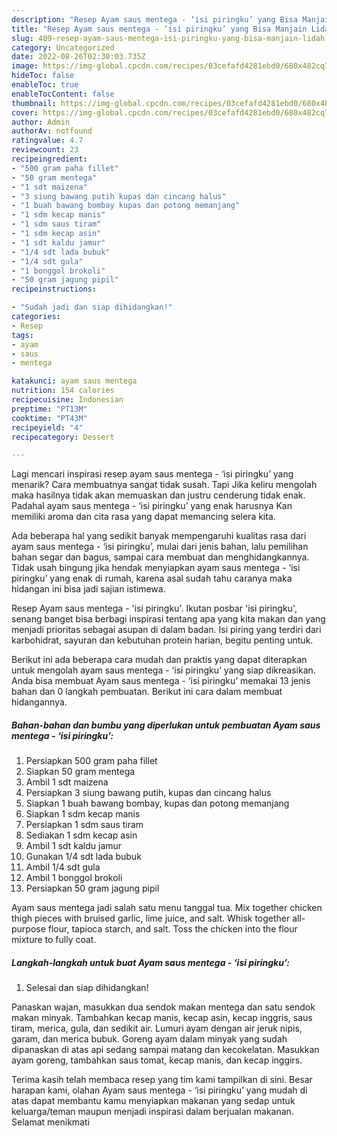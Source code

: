 ```yaml
---
description: "Resep Ayam saus mentega - ‘isi piringku’ yang Bisa Manjain Lidah, Buat Buka Puasa}"
title: "Resep Ayam saus mentega - ‘isi piringku’ yang Bisa Manjain Lidah, Buat Buka Puasa}"
slug: 409-resep-ayam-saus-mentega-isi-piringku-yang-bisa-manjain-lidah-buat-buka-puasa
category: Uncategorized
date: 2022-08-26T02:30:03.735Z
image: https://img-global.cpcdn.com/recipes/03cefafd4281ebd0/680x482cq70/ayam-saus-mentega-isi-piringku-foto-resep-utama.jpg
hideToc: false
enableToc: true
enableTocContent: false
thumbnail: https://img-global.cpcdn.com/recipes/03cefafd4281ebd0/680x482cq70/ayam-saus-mentega-isi-piringku-foto-resep-utama.jpg
cover: https://img-global.cpcdn.com/recipes/03cefafd4281ebd0/680x482cq70/ayam-saus-mentega-isi-piringku-foto-resep-utama.jpg
author: Admin
authorAv: notfound
ratingvalue: 4.7
reviewcount: 23
recipeingredient:
- "500 gram paha fillet"
- "50 gram mentega"
- "1 sdt maizena"
- "3 siung bawang putih kupas dan cincang halus"
- "1 buah bawang bombay kupas dan potong memanjang"
- "1 sdm kecap manis"
- "1 sdm saus tiram"
- "1 sdm kecap asin"
- "1 sdt kaldu jamur"
- "1/4 sdt lada bubuk"
- "1/4 sdt gula"
- "1 bonggol brokoli"
- "50 gram jagung pipil"
recipeinstructions:

- "Sudah jadi dan siap dihidangkan!"
categories:
- Resep
tags:
- ayam
- saus
- mentega

katakunci: ayam saus mentega 
nutrition: 154 calories
recipecuisine: Indonesian
preptime: "PT13M"
cooktime: "PT43M"
recipeyield: "4"
recipecategory: Dessert

---
```



Lagi mencari inspirasi resep ayam saus mentega - ‘isi piringku’ yang menarik? Cara membuatnya sangat tidak susah. Tapi Jika keliru mengolah maka hasilnya tidak akan memuaskan dan justru cenderung tidak enak. Padahal ayam saus mentega - ‘isi piringku’ yang enak harusnya Kan memiliki aroma dan cita rasa yang dapat memancing selera kita.


Ada beberapa hal yang sedikit banyak mempengaruhi kualitas rasa dari ayam saus mentega - ‘isi piringku’, mulai dari jenis bahan, lalu pemilihan bahan segar dan bagus, sampai cara membuat dan menghidangkannya. Tidak usah bingung jika hendak menyiapkan ayam saus mentega - ‘isi piringku’ yang enak di rumah, karena asal sudah tahu caranya maka hidangan ini bisa jadi sajian istimewa.

Resep Ayam saus mentega - &#39;isi piringku&#39;. Ikutan posbar &#39;isi piringku&#39;, senang banget bisa berbagi inspirasi tentang apa yang kita makan dan yang menjadi prioritas sebagai asupan di dalam badan. Isi piring yang terdiri dari karbohidrat, sayuran dan kebutuhan protein harian, begitu penting untuk.


Berikut ini ada beberapa cara mudah dan praktis yang dapat diterapkan untuk mengolah ayam saus mentega - ‘isi piringku’ yang siap dikreasikan. Anda bisa membuat Ayam saus mentega - ‘isi piringku’ memakai 13 jenis bahan dan 0 langkah pembuatan. Berikut ini cara dalam membuat hidangannya.

<!--inarticleads1-->

##### Bahan-bahan dan bumbu yang diperlukan untuk pembuatan Ayam saus mentega - ‘isi piringku’:

1. Persiapkan 500 gram paha fillet
1. Siapkan 50 gram mentega
1. Ambil 1 sdt maizena
1. Persiapkan 3 siung bawang putih, kupas dan cincang halus
1. Siapkan 1 buah bawang bombay, kupas dan potong memanjang
1. Siapkan 1 sdm kecap manis
1. Persiapkan 1 sdm saus tiram
1. Sediakan 1 sdm kecap asin
1. Ambil 1 sdt kaldu jamur
1. Gunakan 1/4 sdt lada bubuk
1. Ambil 1/4 sdt gula
1. Ambil 1 bonggol brokoli
1. Persiapkan 50 gram jagung pipil


Ayam saus mentega jadi salah satu menu tanggal tua. Mix together chicken thigh pieces with bruised garlic, lime juice, and salt. Whisk together all-purpose flour, tapioca starch, and salt. Toss the chicken into the flour mixture to fully coat. 

<!--inarticleads2-->

##### Langkah-langkah untuk buat Ayam saus mentega - ‘isi piringku’:


1. Selesai dan siap dihidangkan!

Panaskan wajan, masukkan dua sendok makan mentega dan satu sendok makan minyak. Tambahkan kecap manis, kecap asin, kecap inggris, saus tiram, merica, gula, dan sedikit air. Lumuri ayam dengan air jeruk nipis, garam, dan merica bubuk. Goreng ayam dalam minyak yang sudah dipanaskan di atas api sedang sampai matang dan kecokelatan. Masukkan ayam goreng, tambahkan saus tomat, kecap manis, dan kecap inggirs. 

Terima kasih telah membaca resep yang tim kami tampilkan di sini. Besar harapan kami, olahan Ayam saus mentega - ‘isi piringku’ yang mudah di atas dapat membantu kamu menyiapkan makanan yang sedap untuk keluarga/teman maupun menjadi inspirasi dalam berjualan makanan. Selamat menikmati
